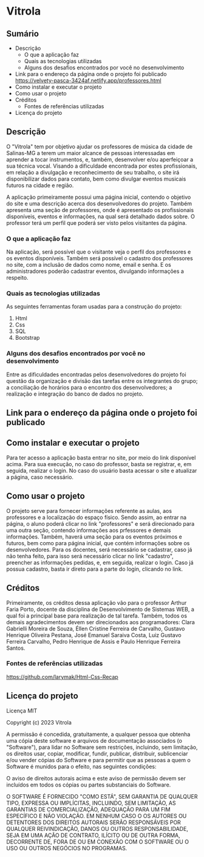 # Vitrola
## Sumário
* Descrição 
  - O que a aplicação faz
  - Quais as tecnologias utilizadas
  - Alguns dos desafios encontrados por você no desenvolvimento
* Link para o endereço da página onde o projeto foi publicado
https://velvety-pasca-3424af.netlify.app/professores.html
* Como instalar e executar o projeto
* Como usar o projeto
* Créditos
  - Fontes de referências utilizadas
* Licença do projeto
## Descrição
O "Vitrola" tem por objetivo ajudar os professores de música da cidade de Salinas-MG a terem um maior alcance de pessoas interessadas em aprender a tocar instrumentos, e, também, desenvolver e/ou aperfeiçoar a sua técnica vocal. Visando a dificuldade encontrada por estes profissionais, em relação a divulgação e reconhecimento de seu trabalho, o site irá disponibilizar dados para contato, bem como divulgar eventos musicais futuros na cidade e região.

A aplicação primeiramente possui uma página inicial, contendo o objetivo do site e uma descrição acerca dos desenvolvedores do projeto. Também apresenta uma seção de professores, onde é apresentado os profissionais disponíveis, eventos e informações, na qual será detalhado dados sobre. O professor terá um perfil que poderá ser visto pelos visitantes da página.

### O que a aplicação faz
Na aplicação, será possível que o visitante veja o perfil dos professores e os eventos disponíveis. Também será possível o cadastro dos professores no site, com a inclusão de dados como nome, email e senha. E os administradores poderão cadastrar eventos, divulgando informações a respeito.
### Quais as tecnologias utilizadas
As seguintes ferramentas foram usadas para a construção do projeto:
1. Html
2. Css
3. SQL
4. Bootstrap
### Alguns dos desafios encontrados por você no desenvolvimento
Entre as dificuldades encontradas pelos desenvolvedores do projeto foi questão da organização e divisão das tarefas entre os integrantes do grupo; a conciliação de horários para o encontro dos desenvolvedores; a realização e integração do banco de dados no projeto.

## Link para o endereço da página onde o projeto foi publicado


## Como instalar e executar o projeto
Para ter acesso a aplicação basta entrar no site, por meio do link disponível acima. Para sua execução, no caso do professor, basta se registrar, e, em seguida, realizar o login. No caso do usuário basta acessar o site e atualizar a página, caso necessário.

## Como usar o projeto
O projeto serve para fornecer informações referente as aulas, aos professores e a localização do espaço físico. Sendo assim, ao entrar na página, o aluno poderá clicar no link "professores" e será direcionado para uma outra seção, contendo informações aos prfessores e demais informações. Também, haverá uma seção para os eventos próximos e futuros, bem como para página inicial, que contém informações sobre os desenvolvedores. Para os docentes, será necessário se cadastrar, caso já não tenha feito, para isso será necessário clicar no link "cadastro", preencher as informações pedidas, e, em seguida, realizar o login. Caso já possua cadastro, basta ir direto para a parte do login, clicando no link.

## Créditos
Primeiramente, os créditos dessa aplicação vão para o professor Arthur Faria Porto, docente da disciplina de Desenvolvimento de Sistemas WEB, a qual foi a principal base para realização de tal tarefa. Também, todos os demais agradecimentos devem ser direcionados aos programadores: Clara Gabrielli Moreira de Souza, Éllen Cristine Ferreira de Carvalho, Gustavo Henrique Oliveira Pestana, José Emanuel Saraiva Costa, Luiz Gustavo Ferreira Carvalho, Pedro Henrique de Assis e Paulo Henrique Ferreira Santos. 

### Fontes de referências utilizadas
https://github.com/larymak/Html-Css-Recap

## Licença do projeto
Licença MIT

Copyright (c) 2023 Vitrola

A permissão é concedida, gratuitamente, a qualquer pessoa que obtenha uma cópia
deste software e arquivos de documentação associados (o "Software"), para lidar
no Software sem restrições, incluindo, sem limitação, os direitos
usar, copiar, modificar, fundir, publicar, distribuir, sublicenciar e/ou vender
cópias do Software e para permitir que as pessoas a quem o Software é
munidos para o efeito, nas seguintes condições:

O aviso de direitos autorais acima e este aviso de permissão devem ser incluídos em todos os
cópias ou partes substanciais do Software.

O SOFTWARE É FORNECIDO "COMO ESTÁ", SEM GARANTIA DE QUALQUER TIPO, EXPRESSA OU
IMPLÍCITAS, INCLUINDO, SEM LIMITAÇÃO, AS GARANTIAS DE COMERCIALIZAÇÃO,
ADEQUAÇÃO PARA UM FIM ESPECÍFICO E NÃO VIOLAÇÃO. EM NENHUM CASO O
OS AUTORES OU DETENTORES DOS DIREITOS AUTORAIS SERÃO RESPONSÁVEIS POR QUALQUER REIVINDICAÇÃO, DANOS OU OUTROS
RESPONSABILIDADE, SEJA EM UMA AÇÃO DE CONTRATO, ILÍCITO OU DE OUTRA FORMA, DECORRENTE DE,
FORA DE OU EM CONEXÃO COM O SOFTWARE OU O USO OU OUTROS NEGÓCIOS NO
PROGRAMAS.
